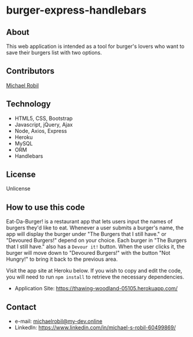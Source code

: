 # burger-express-handlebars

## About
This web application is intended as a tool for burger's lovers who want to save their burgers list with two options. 

## Contributors
[Michael Robil](https://github.com/michaelrobil)

## Technology
- HTML5, CSS, Bootstrap
- Javascript, jQuery, Ajax
- Node, Axios, Express
- Heroku
- MySQL
- ORM
- Handlebars

## License
Unlicense

## How to use this code
Eat-Da-Burger! is a restaurant app that lets users input the names of burgers they'd like to eat.
Whenever a user submits a burger's name, the app will display the burger under "The Burgers that I still have." or "Devoured Burgers!" depend on your choice.
Each burger in "The Burgers that I still have." also has a `Devour it!` button. When the user clicks it, the burger will move down to "Devoured Burgers!" with the button "Not Hungry!" to bring it back to the previous area.

Visit the app site at Heroku below. If you wish to copy and edit the code, you will need to run ```npm install``` to retrieve the necessary dependencies.
- Application Site: https://thawing-woodland-05105.herokuapp.com/

## Contact

- e-mail: michaelrobil@my-dev.online
- LinkedIn: https://www.linkedin.com/in/michael-s-robil-60499869/

